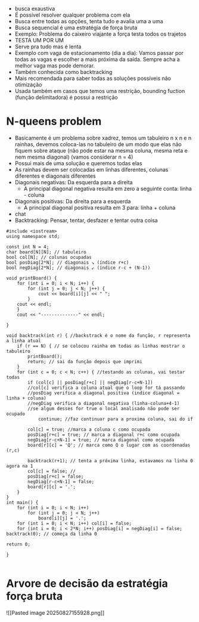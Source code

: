 - busca exaustiva
- É possível resolver qualquer problema com ela
- Busca entre todas as opções, tenta tudo e avalia uma a uma
- Busca sequencial é uma estratégia de força bruta
- Exemplo: Problema do caixeiro viajante a força testa todos os trajetos 
- TESTA UM POR UM
- Serve pra tudo mas é lenta
- Exemplo com vaga de estacionamento (dia a dia): Vamos passar por todas as vagas e escolher a mais próxima da saída. Sempre acha a melhor vaga mas pode demorar.
- Também conhecida como backtracking 
- Mais recomendada para saber todas as soluções possíveis não otimização
-  Usada também em casos que temos uma restrição, bounding fuction (função delimitadora) é possui a restrição

# N-queens problem

-  Basicamente é um problema sobre xadrez, temos um tabuleiro n x n e n rainhas, devemos coloca-las no tabuleiro de um modo que elas não fiquem sobre ataque (não pode estar na mesma coluna, mesma reta e nem mesma diagonal) (vamos considerar n = 4)
- Possui mais de uma solução e queremos todas elas
- As rainhas devem ser colocadas em linhas diferentes, colunas diferentes e diagonais diferentes
- Diagonais negativas: Da esquerda para a direita 
	- A principal diagonal negativa resulta em zero a seguinte conta: linha - coluna
-  Diagonais positivas: Da direita para a esquerda
	- A principal diagonal positiva resulta em 3 para: linha + coluna 
- chat
- Backtracking: Pensar, tentar, desfazer e tentar outra coisa
```
#include <iostream>
using namespace std;

const int N = 4;
char board[N][N]; // tabuleiro
bool col[N]; // colunas ocupadas
bool posDiag[2*N]; // diagonais ↘ (índice r+c)
bool negDiag[2*N]; // diagonais ↙ (índice r-c + (N-1))

void printBoard() {
	for (int i = 0; i < N; i++) {
		for (int j = 0; j < N; j++) {
			cout << board[i][j] << " ";
		}
	cout << endl;
	}
	cout << "--------------" << endl;

}

void backtrack(int r) { //backstrack é o nome da função, r representa a linha atual
	if (r == N) { // se colocou rainha em todas as linhas mostrar o tabuleiro
		printBoard();
		return; // sai da função depois que imprimi
	}
	for (int c = 0; c < N; c++) { //testando as colunas, vai testar todas
		if (col[c] || posDiag[r+c] || negDiag[r-c+N-1]) 
		//col[c] verifica a coluna atual que o loop for tá passando 
		//posDiag verifica a diagonal positiva (indice diagonal = linha + coluna)
		//negDiag verifica a diagonal negativa (linha-coluna+4-1)
		//se algum desses for true o local analisado não pode ser ocupado
			continue; //faz continuar para a proxima coluna, sai do if

		col[c] = true; //marca a coluna c como ocupada
		posDiag[r+c] = true; // marca a diagonal r+c como ocupada
		negDiag[r-c+N-1] = true; // marca diagonal como ocupada
		board[r][c] = 'Q'; // marca como Q o lugar com as coordenadas (r,c)

		backtrack(r+1); // tenta a próxima linha, estavamos na linha 0 agora na 1
		col[c] = false; //
		posDiag[r+c] = false;
		negDiag[r-c+N-1] = false;
		board[r][c] = '.';
	}
}
int main() {
	for (int i = 0; i < N; i++)
		for (int j = 0; j < N; j++)
			board[i][j] = '.';
	for (int i = 0; i < N; i++) col[i] = false;
	for (int i = 0; i < 2*N; i++) posDiag[i] = negDiag[i] = false;
backtrack(0); // começa da linha 0

return 0;

}


```
# Arvore de decisão da estratégia força bruta
![[Pasted image 20250827155928.png]]
